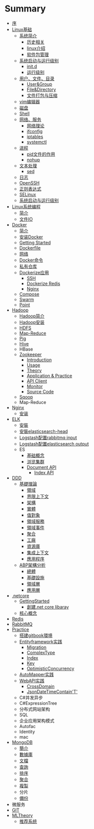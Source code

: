 # Summary

* [序](README.md)
* [Linux基础](linux_basic/README.md)
  * [系统简介](linux_basic/系统简介.md)
    * [历史相关](linux_basic/历史相关.md)
    * [linux介绍](linux_basic/linux介绍.md)
    * [软件包管理](linux_basic/软件包管理.md)
  * [系统启动与运行级别](linux_basic/系统启动与运行级别.md)
    * [init.d](linux_basic/initd.md)
    * [运行级别](linux_basic/运行级别.md)
  * [用户、文件、目录](linux_basic/用户-文件-目录.md)
    * [User&Group](linux_basic/usergroup.md)
    * [File&Directory](linux_basic/filedirectory.md)
    * [文件打包与压缩](linux_basic/文件打包与压缩.md)
  * [vim编辑器](linux_basic/vim编辑器.md)
  * [磁盘](linux_basic/磁盘.md)
  * [Shell](linux_basic/shell.md)
  * [网络、服务](linux_basic/网络、服务.md)
    * [网络理论](linux_basic/网络理论.md)
    * [ifconfig](linux_basic/ifconfig.md)
    * [iptables](linux_basic/iptables.md)
    * [systemctl](linux_basic/systemctl.md)
  * [进程](linux_basic/进程.md)
    * [pid文件的作用](linux_basic/pid.md)
    * [nohup](linux_basic/nohup.md)
  * [文本处理](linux_basic/文本处理.md)
    * [sed](linux_basic/sed.md)
  * [日志](linux_basic/日志.md)
  * [OpenSSH](linux_basic/openssh.md)
  * [正则表达式](linux_basic/正则表达式.md)
  * [SELinux](linux_basic/selinux.md)
  * [系统启动与运行级别](linux_basic/.md)
* [Linux系统编程](LinuxSystemProgramming/linux系统编程.md)
  * [简介](LinuxSystemProgramming/简介.md)
  * [文件IO](LinuxSystemProgramming/文件io.md)
* [Docker](Docker/docker.md)
  * [简介](Docker/简介.md)
  * [安装Docker](Docker/ubuntu上安装docker.md)
  * [Getting Started](Docker/getting-started.md)
  * [Dockerfile](Docker/dockerfile.md)
  * [网络](Docker/网络.md)
  * [Docker命令](Docker/docker命令.md)
  * [私有仓库](Docker/私有仓库.md)
  * [Dockerize应用](Docker/dockerize应用.md)
    * [SSH](Docker/ssh.md)
    * [Dockerize Redis](Docker/dockerize-redis.md)
    * [Nginx](Docker/nginx.md)
  * [Compose](Docker/compose.md)
  * [Swarm](Docker/swarm.md)
  * [Point](Docker/point.md)
* [Hadoop](hadoop/README.md)
  * [Hadoop简介](hadoop/hadoop简介.md)
  * [Hadoop安装](hadoop/hadoop安装.md)
  * [HDFS](hadoop/hdfs.md)
  * [Map-Reduce](hadoop/map-reduce.md)
  * [Pig](hadoop/pig.md)
  * [Hive](hadoop/hive.md)
  * HBase
  * [Zookeeper](hadoop/zk/README.md)
    * [Introduction](hadoop/zk/introduction.md)
    * [Usage](hadoop/zk/usage.md)
    * [Theory](hadoop/zk/theory.md)
    * [Application & Practice](hadoop/zk/application--practice.md)
    * [API Client](hadoop/zk/api-client.md)
    * [Monitor](hadoop/zk/monitor.md)
    * [Source Code](hadoop/zk/source-code.md)
  * [Sqoop](hadoop/zk/sqoop.md)
  * Map-Reduce
* [Nginx](nginx/nginx.md)
  * [安装](nginx/安装.md)
* [ELK](elk/README.md)
  * [安裝](elk/安裝.md)
  * [安裝elasticsearch-head](elk/安裝elasticsearch-head.md)
  * [Logstash配置rabbitmq input](elk/logstash配置rabbitmq-input.md)
  * [Logstash配置elasticsearch output](elk/logstash配置elasticsearch-output.md)
  * ES
    * [基础概念](elk/基础概念.md)
    * [浏览集群](elk/浏览集群.md)
    * [Document API](elk/document-api.md)
      * [Index API](elk/index-api.md)
* [DDD](DDD/README.md)
  * [基礎理論](DDD/基礎理論.md)
    * [領域](DDD/領域.md)
    * [界限上下文](DDD/界限上下文.md)
    * [架構](DDD/架構.md)
    * [實體](DDD/實體.md)
    * [值對象](DDD/值對象.md)
    * [領域服務](DDD/領域服務.md)
    * [領域事件](DDD/領域事件.md)
    * [聚合](DDD/聚合.md)
    * [工廠](DDD/工廠.md)
    * [資源庫](DDD/資源庫.md)
    * [集成上下文](DDD/集成上下文.md)
    * [應用程序](DDD/應用程序.md)
  * [ABP架構分析](DDD/abp架構分析.md)
    * [總體](DDD/總體.md)
    * [基礎設施](DDD/基礎設施.md)
    * [領域層](DDD/領域層.md)
    * [應用層](DDD/應用層.md)
* [.netcore](netcore/README.md)
  * [GettingStarted](netcore/gettingstarted.md)
    * [創建.net core libaray](netcore/創建net-core-libaray.md)
  * [核心概念](netcore/核心概念.md)
* [Redis](redis.md)
* [RabbitMQ](rabbitmq.md)
* [Practice](Practice/README.md)
  * [搭建gitbook環境](Practice/搭建gitbook環境.md)
  * [Entityframework实践](Practice/entityframework实践.md)
    * [Migration](Practice/migration.md)
    * [ComplexType](Practice/complextype.md)
    * [Index](Practice/index.md)
    * [Key](Practice/key.md)
    * [OptimisticConcurrency](Practice/optimisticconcurrency.md)
  * [AutoMapper实践](Practice/automapper实践.md)
  * [WebAPI实践](Practice/webapi实践.md)
    * [CrossDomain](Practice/crossdomain.md)
    * [JsonDateTimeContain'T'](Practice/jsondatetimecontaint.md)
  * C\#并发异步
  * C\#ExpressionTree
  * 分布式网站架构
  * SQL
  * 企业应用架构模式
  * Autofac
  * Identity
  * mac
* [MongoDB](MongoDB/README.md)
  * [簡介](MongoDB/簡介.md)
  * [數據庫](MongoDB/數據庫.md)
  * [文檔](MongoDB/文檔.md)
  * [查詢](MongoDB/查詢.md)
  * [排序](MongoDB/排序.md)
  * [聚合](MongoDB/聚合.md)
  * [複製](MongoDB/複製.md)
  * 分片
  * [備份](MongoDB/備份.md)
* 微服务
* [GIT](git/)
* [MLTheory](MLTheory/README.md)
  * [推荐系统](MLTheory/Rd.md)

